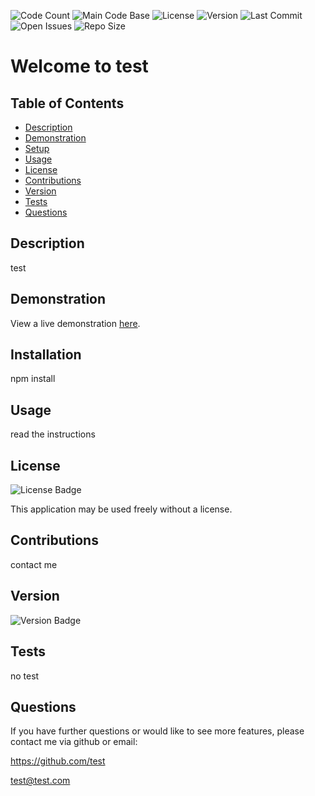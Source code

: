
  ![Code Count](https://img.shields.io/github/languages/count/test/test) 
  ![Main Code Base](https://img.shields.io/github/languages/top/test/test) 
  ![License](https://img.shields.io/badge/license-None-blue) 
  ![Version](https://img.shields.io/badge/version-1-red) 
  ![Last Commit](https://img.shields.io/github/last-commit/test/test) 
  ![Open Issues](https://img.shields.io/github/issues-raw/test/test) 
  ![Repo Size](https://img.shields.io/github/repo-size/test/test)

  # Welcome to test


  ## Table of Contents

  * [Description](#Description)
  * [Demonstration](#Demonstration)
  * [Setup](#Setup)
  * [Usage](#Usage)
  * [License](#License)
  * [Contributions](#Contributions)
  * [Version](#Version)
  * [Tests](#Tests)
  * [Questions](#Questions)


  ## Description

  test


  ## Demonstration

  View a live demonstration [here](http://www.test.com).

  ## Installation

  npm install


  ## Usage

  read the instructions


  ## License

  ![License Badge](https://img.shields.io/badge/license-None-blue)

  This application may be used freely without a license.

  ## Contributions

  contact me



  ## Version

  ![Version Badge](https://img.shields.io/badge/version-1-red)


  ## Tests

  no test

  ## Questions

  If you have further questions or would like to see more features, please contact me via github or email:

  https://github.com/test 

  test@test.com

  